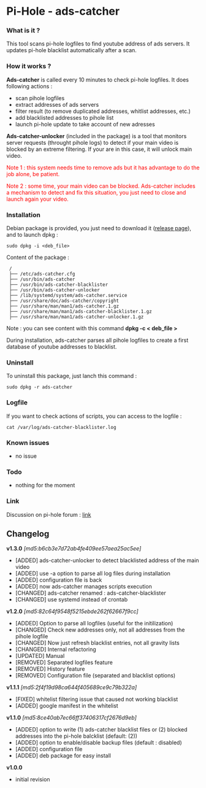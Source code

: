 # Pi-Hole - ads-catcher #
	
### What is it ? ###

This tool scans pi-hole logfiles to find youtube address of ads servers. It updates pi-hole blacklist automatically after a scan.


### How it works ? ###

**Ads-catcher** is called every 10 minutes to check pi-hole logfiles.
It does following actions :

- scan pihole logfiles
- extract addresses of ads servers
- filter result (to remove duplicated addresses, whitlist addresses, etc.)
- add blacklisted addresses to pihole list
- launch pi-hole update to take account of new adresses

**Ads-catcher-unlocker** (included in the package) is a tool that monitors server requests (throught pihole logs) to detect if your main video is blocked by an extreme filtering. If your are in this case, it will unlock main video.

<span style="color:red">Note 1 : this system needs time to remove ads but it has advantage to do the job alone, be patient.</span>

<span style="color:red">Note 2 : some time, your main video can be blocked. Ads-catcher includes a mechanism to detect and fix this situation, you just need to close and launch again your video.</span>


### Installation ###

Debian package is provided, you just need to download it ([release page](https://github.com/pebdev/pihole/releases)), and to launch dpkg :

	sudo dpkg -i <deb_file>

Content of the package :

	 /
	 ├── /etc/ads-catcher.cfg
	 ├── /usr/bin/ads-catcher
	 ├── /usr/bin/ads-catcher-blacklister
	 ├── /usr/bin/ads-catcher-unlocker
	 ├── /lib/systemd/system/ads-catcher.service
	 ├── /usr/share/doc/ads-catcher/copyright
	 ├── /usr/share/man/man1/ads-catcher.1.gz
	 ├── /usr/share/man/man1/ads-catcher-blacklister.1.gz
	 ├── /usr/share/man/man1/ads-catcher-unlocker.1.gz
	 
Note : you can see content with this command **dpkg -c < deb_file >**

During installation, ads-catcher parses all pihole logfiles to create a first database of youtube addresses to blacklist.


### Uninstall ###

To uninstall this package, just lanch this command :

	sudo dpkg -r ads-catcher


### Logfile ###

If you want to check actions of scripts, you can access to the logfile :

	cat /var/log/ads-catcher-blacklister.log


### Known issues ###

- no issue

### Todo ###

- nothing for the moment


### Link ###

Discussion on pi-hole forum : [link](https://discourse.pi-hole.net/t/how-do-i-block-ads-on-youtube/253/327)


## Changelog ##
**v1.3.0** *[md5:b6cb3e7d72ab4fe409ee57aea25ac5ee]*   
- [ADDED] ads-catcher-unlocker to detect blacklisted address of the main video   
- [ADDED] use -a option to parse all log files during installation   
- [ADDED] configuration file is back   
- [ADDED] now ads-catcher manages scripts execution   
- [CHANGED] ads-catcher renamed : ads-catcher-blacklister   
- [CHANGED] use systemd instead of crontab   

**v1.2.0** *[md5:82c64f9548f5215ebde262f62667f9cc]*   
- [ADDED] Option to parse all logfiles (useful for the initilization)    
- [CHANGED] Check new addresses only, not all addresses from the pihole logfile    
- [CHANGED] Now just refresh blacklist entries, not all gravity lists   
- [CHANGED] Internal refactoring   
- [UPDATED] Manual   
- [REMOVED] Separated logfiles feature   
- [REMOVED] History feature   
- [REMOVED] Configuration file (separated and blacklist options)   

**v1.1.1** *[md5:2f4f19d98ca644f405689ce9c79b322a]*   
- [FIXED] whitelist filtering issue that caused not working blacklist   
- [ADDED] google manifest in the whitelist

**v1.1.0** *[md5:8ce40ab7ec66ff37406317cf2676d9eb]*   
- [ADDED] option to write (1) ads-catcher blacklist files or (2) blocked addresses into the pi-hole balcklist (default: (2))  
- [ADDED] option to enable/disable backup files (default : disabled)   
- [ADDED] configuration file  
- [ADDED] deb package for easy install

**v1.0.0**   
- initial revision